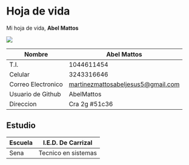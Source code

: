 # Hoja de vida
Mi hoja de vida,
**Abel Mattos**

<img src="https://user-images.githubusercontent.com/126481836/221584572-f28cd996-09e3-4d1c-b8d9-163111a2c9f8.jpg">

| Nombre | Abel Mattos |
|---|---|
| T.I. | 1044611454 |
| Celular | 3243316646 |    
| Correo Electronico | martinezmattosabeljesus5@gmail.com |
| Usuario de Github | AbelMattos |
| Direccion | Cra 2g #51c36 |

## Estudio

| Escuela | I.E.D. De Carrizal |
|---|---|
| Sena | Tecnico en sistemas |